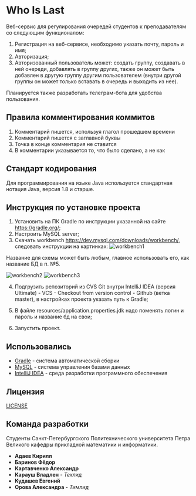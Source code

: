 # Who Is Last
Веб-сервис для регулирования очередей студентов к преподавателям со следующим функционалом:

1. Регистрация на веб-сервисе, необходимо указать почту, пароль и имя;
2. Авторизация;
3. Авторизованный пользователь может: создать группу, создавать в ней очереди, добавлять в группу других, также он может быть добавлен в другую группу другим пользователем (внутри другой группы он может только вставать в очередь и выходить из нее).

Планируется также разработать телеграм-бота для удобства пользования. 

## Правила комментирования коммитов

1. Комментарий пишется, используя глагол прошедшем времени
2. Комментарий пишется с заглавной буквы
3. Точка в конце комментария не ставится
4. В комментарии указывается то, что было сделано, а не как

## Стандарт кодирования
Для программирования на языке Java используется стандартная нотация Java, версия 1.8 и старше.     

## Инструкция по установке проекта

1. Установить на ПК Gradle по инструкции указанной на сайте https://gradle.org/;
2. Настроить MySQL server;
3. Скачать workbench https://dev.mysql.com/downloads/workbench/, следовать инструкции на картинках:
![workbench1](https://github.com/AleksandraOrova/WhoIsLast/raw/master/InsturctionsForDB/Screenshot_4.png) 

Название для схемы может быть любым, главное использовать его, как название БД в п. №5.

![workbench2](https://github.com/AleksandraOrova/WhoIsLast/raw/master/InsturctionsForDB/Screenshot_5.png)
![workbench3](https://github.com/AleksandraOrova/WhoIsLast/raw/master/InsturctionsForDB/Screenshot_6.png)

4. Подгрузить репозиторий из CVS Git внутри IntelliJ IDEA (версия Ultimate) - VCS - Checkout from version control - Github (ветка master), в настройках проекта указать путь к Gradle;

5. В файле resources/application.properties.jdk надо поменять логин и пароль и название бд на свои;

6. Запустить проект.

## Использовались

* [Gradle](https://gradle.org/) - система автоматической сборки
* [MySQL](https://dev.mysql.com/downloads/mysql/) - система управления базами данных
* [IntelliJ IDEA](https://www.jetbrains.com/idea/) - среда разработки программного обеспечения

## Лицензия

[LICENSE](https://github.com/AleksandraOrova/WhoIsLast/blob/master/LICENSE)

## Команда разработки

Студенты Санкт-Петербургского Политехнического университета Петра Великого кафедры прикладной математики и информатики.
* **Адаев Кирилл** 
* **Баринов Фёдор**
* **Картавченко Александр** 
* **Карауш Владлен** - *Техлид* 
* **Кудашев Евгений** 
* **Орова Александра** - *Тимлид* 
